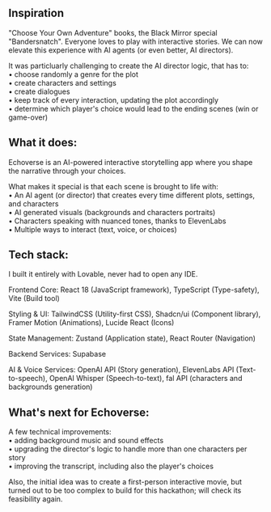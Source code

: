 ## Inspiration
"Choose Your Own Adventure" books, the Black Mirror special "Bandersnatch". Everyone loves to play with interactive stories. We can now elevate this experience with AI agents (or even better, AI directors).

It was particluarly challenging to create the AI director logic, that has to: <br>
• choose randomly a genre for the plot <br>
• create characters and settings <br>
• create dialogues <br>
• keep track of every interaction, updating the plot accordingly <br>
• determine which player's choice would lead to the ending scenes (win or game-over) <br>

## What it does:
Echoverse is an AI-powered interactive storytelling app where you shape the narrative through your choices.

What makes it special is that each scene is brought to life with: <br>
• An AI agent (or director) that creates every time different plots, settings, and characters <br>
• AI generated visuals (backgrounds and characters portraits) <br>
• Characters speaking with nuanced tones, thanks to ElevenLabs <br>
• Multiple ways to interact (text, voice, or choices) <br>

## Tech stack:
I built it entirely with Lovable, never had to open any IDE.

Frontend Core:
React 18 (JavaScript framework),
TypeScript (Type-safety),
Vite (Build tool)

Styling & UI:
TailwindCSS (Utility-first CSS),
Shadcn/ui (Component library),
Framer Motion (Animations),
Lucide React (Icons)

State Management:
Zustand (Application state), React Router (Navigation)

Backend Services:
Supabase

AI & Voice Services:
OpenAI API (Story generation), ElevenLabs API (Text-to-speech), OpenAI Whisper (Speech-to-text), fal API (characters and backgrounds generation)

## What's next for Echoverse:
A few technical improvements: <br>
• adding background music and sound effects <br>
• upgrading the director's logic to handle more than one characters per story <br>
• improving the transcript, including also the player's choices <br>

Also, the initial idea was to create a first-person interactive movie, but turned out to be too complex to build for this hackathon; will check its feasibility again.
